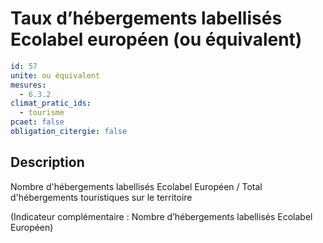 # Taux d’hébergements labellisés Ecolabel européen (ou équivalent)
```yaml
id: 57
unite: ou équivalent
mesures:
  - 6.3.2
climat_pratic_ids:
  - tourisme
pcaet: false
obligation_citergie: false
```
## Description
Nombre d'hébergements labellisés Ecolabel Européen / Total d'hébergements touristiques sur le territoire

(Indicateur complémentaire : Nombre d’hébergements labellisés Ecolabel Européen)


